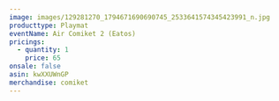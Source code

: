 ```yaml
---
image: images/129281270_1794671690690745_2533641574345423991_n.jpg
producttype: Playmat
eventName: Air Comiket 2 (Eatos)
pricings:
  - quantity: 1
    price: 65
onsale: false
asin: kwXXUWnGP
merchandise: comiket
---
```


